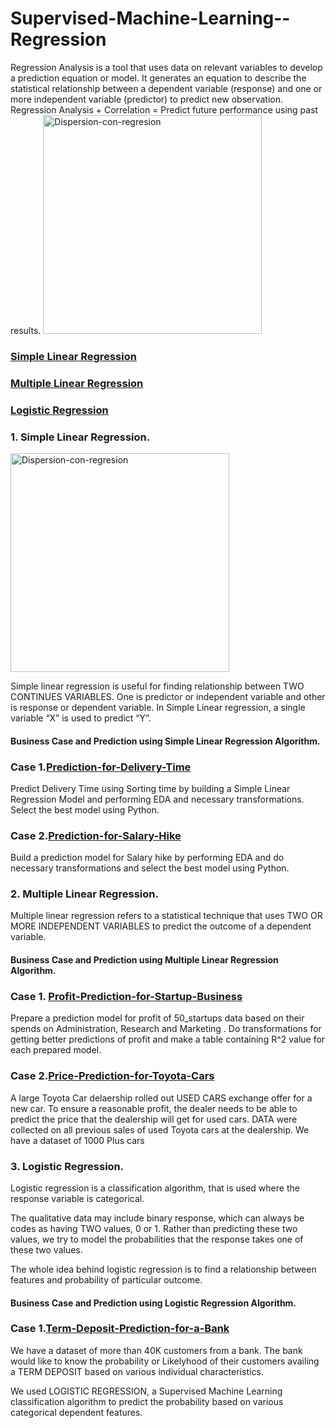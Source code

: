 # Supervised-Machine-Learning--Regression
Regression Analysis is a tool that uses data on relevant variables to develop a prediction equation or model. It generates an equation to describe the statistical relationship between a dependent variable (response) and one or more independent variable (predictor) to predict new observation. Regression Analysis + Correlation = Predict future performance using past results.
<a title="Jsmura, CC BY-SA 4.0 &lt;https://creativecommons.org/licenses/by-sa/4.0&gt;, via Wikimedia Commons"
href="https://commons.wikimedia.org/wiki/File:Dispersion-con-regresion.png"><img width="350" alt="Dispersion-con-regresion"
src="https://upload.wikimedia.org/wikipedia/commons/d/de/Dispersion-con-regresion.png"></a>


### [Simple Linear Regression](#SLR)
### [Multiple Linear Regression](#MLR)
### [Logistic Regression](#LR)









### 1. Simple Linear Regression. <a name="SLR"></a>
<a title="Jsmura, CC BY-SA 4.0 &lt;https://creativecommons.org/licenses/by-sa/4.0&gt;, via Wikimedia Commons"
href="https://commons.wikimedia.org/wiki/File:Dispersion-con-regresion.png"><img width="350" alt="Dispersion-con-regresion"
src="https://upload.wikimedia.org/wikipedia/commons/d/de/Dispersion-con-regresion.png"></a>

Simple linear regression is useful for finding relationship between TWO CONTINUES VARIABLES. One is predictor or independent variable and other is response or dependent variable.
In Simple Linear regression, a single variable “X” is used to predict “Y”.

#### Business Case and Prediction using Simple Linear Regression Algorithm.

### Case 1.[Prediction-for-Delivery-Time](https://github.com/D4Danny/Prediction-for-Delivery-Time/blob/main/Prediction%20for%20Delivery%20Time.ipynb)
Predict Delivery Time using Sorting time by building a Simple Linear Regression Model and performing EDA and necessary transformations. Select the best model using Python.



### Case 2.[Prediction-for-Salary-Hike](https://github.com/D4Danny/Predict-Salary-Hike/blob/main/Prediction%20Model%20for%20Salary%20Hike%20revised.ipynb)
Build a prediction model for Salary hike by performing EDA and do necessary transformations and select the best model using Python.





### 2. Multiple Linear Regression. <a name="MLR"></a>
Multiple linear regression refers to a statistical technique that uses TWO OR MORE INDEPENDENT VARIABLES to predict the outcome of a dependent variable. 

#### Business Case and Prediction using Multiple Linear Regression Algorithm.

### Case 1. [Profit-Prediction-for-Startup-Business](https://github.com/D4Danny/Profit-Prediction-for-Startup-Business/blob/main/50%20Startups%20Prediction.ipynb)
Prepare a prediction model for profit of 50_startups data based on their spends on Administration, Research and Marketing . Do transformations for getting better predictions of profit and make a table containing R^2 value for each prepared model.


### Case 2.[Price-Prediction-for-Toyota-Cars](https://github.com/D4Danny/Price-Prediction-for-Toyota-Cars/blob/main/Price%20prediction%20model%20for%20Toyota%20Corolla%20Cars.ipynb)
A large Toyota Car delaership rolled out USED CARS exchange offer for a new car. To ensure a reasonable profit, the dealer needs to be able to predict the price that the dealership will get for used cars. DATA were collected on all previous sales of used Toyota cars at the dealership. We have a dataset of 1000 Plus cars






### 3. Logistic Regression. <a name="LR"></a>
Logistic regression is a classification algorithm, that is used where the response variable is categorical.

The qualitative data may include binary response, which can always be codes as having TWO values, 0 or 1. Rather than predicting these two values, we try to model the probabilities that the response takes one of these two values.

The whole idea behind logistic regression is to find a relationship between features and probability of particular outcome.

#### Business Case and Prediction using Logistic Regression Algorithm.

### Case 1.[Term-Deposit-Prediction-for-a-Bank](https://github.com/D4Danny/Term-Deposit-Prediction-for-a-Bank/blob/main/Bank%20Customer%20Term%20Deposit.ipynb)
We have a dataset of more than 40K customers from a bank. The bank would like to know the probability or Likelyhood of their customers availing a TERM DEPOSIT based on various individual characteristics.

We used LOGISTIC REGRESSION, a Supervised Machine Learning classification algorithm to predict the probability based on various categorical dependent features.
